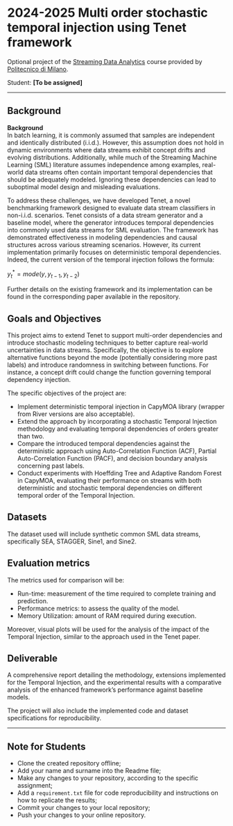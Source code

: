 # 2024-2025 Multi order stochastic temporal injection using Tenet framework

Optional project of the [Streaming Data Analytics](https://emanueledellavalle.org/teaching/streaming-data-analytics-2024-25/) course provided by [Politecnico di Milano](https://www11.ceda.polimi.it/schedaincarico/schedaincarico/controller/scheda_pubblica/SchedaPublic.do?&evn_default=evento&c_classe=837284&__pj0=0&__pj1=36cd41e96fcd065c47b49d18e46e3110).

Student: **[To be assigned]**
_____

## Background

**Background**  
In batch learning, it is commonly assumed that samples are independent and identically distributed (i.i.d.). However, this assumption does not hold in dynamic environments where data streams exhibit concept drifts and evolving distributions. Additionally, while much of the Streaming Machine Learning (SML) literature assumes independence among examples, real-world data streams often contain important temporal dependencies that should be adequately modeled. Ignoring these dependencies can lead to suboptimal model design and misleading evaluations.  

To address these challenges, we have developed Tenet, a novel benchmarking framework designed to evaluate data stream classifiers in non-i.i.d. scenarios. Tenet consists of a data stream generator and a baseline model, where the generator introduces temporal dependencies into commonly used data streams for SML evaluation. The framework has demonstrated effectiveness in modeling dependencies and causal structures across various streaming scenarios. However, its current implementation primarily focuses on deterministic temporal dependencies. Indeed, the current version of the temporal injection follows the formula:

$y_t^{*} = mode (y, y_{t-1}, y_{t-2})$

Further details on the existing framework and its implementation can be found in the corresponding paper available in the repository. 

## Goals and Objectives

This project aims to extend Tenet to support multi-order dependencies and introduce stochastic modeling techniques to better capture real-world uncertainties in data streams. Specifically, the objective is to explore alternative functions beyond the mode (potentially considering more past labels) and introduce randomness in switching between functions. For instance, a concept drift could change the function governing temporal dependency injection.

The specific objectives of the project are:

* Implement deterministic temporal injection in CapyMOA library (wrapper from River versions are also acceptable).
* Extend the approach by incorporating a stochastic Temporal Injection methodology and evaluating temporal dependencies of orders greater than two.
* Compare the introduced temporal dependencies against the deterministic approach using Auto-Correlation Function (ACF), Partial Auto-Correlation Function (PACF), and decision boundary analysis concerning past labels.
* Conduct experiments with Hoeffding Tree and Adaptive Random Forest in CapyMOA, evaluating their performance on streams with both deterministic and stochastic temporal dependencies on different temporal order of the Temporal Injection.

## Datasets

The dataset used will include synthetic common SML data streams, specifically SEA, STAGGER, Sine1, and Sine2.

## Evaluation metrics

The metrics used for comparison will be:

* Run-time: measurement of the time required to complete training and prediction.
* Performance metrics: to assess the quality of the model.
* Memory Utilization: amount of RAM required during execution.

Moreover, visual plots will be used for the analysis of the impact of the Temporal Injection, similar to the approach used in the Tenet paper.

## Deliverable 

A comprehensive report detailing the methodology, extensions implemented for the Temporal Injection, and the experimental results with a comparative analysis of the enhanced framework’s performance against baseline models. 

The project will also include the implemented code and dataset specifications for reproducibility.

_____
## Note for Students

* Clone the created repository offline;
* Add your name and surname into the Readme file;
* Make any changes to your repository, according to the specific assignment;
* Add a `requirement.txt` file for code reproducibility and instructions on how to replicate the results;
* Commit your changes to your local repository;
* Push your changes to your online repository.
